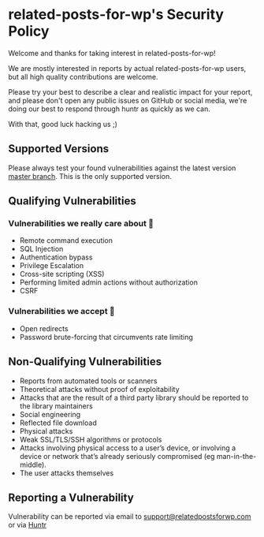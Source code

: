 # related-posts-for-wp's Security Policy

Welcome and thanks for taking interest in related-posts-for-wp!

We are mostly interested in reports by actual related-posts-for-wp users, but all high quality contributions are welcome.

Please try your best to describe a clear and realistic impact for your report, and please don't open any public issues on GitHub or social media, we're doing our best to respond through huntr as quickly as we can.

With that, good luck hacking us ;)

## Supported Versions

Please always test your found vulnerabilities against the latest version [master branch](https://github.com/barrykooij/related-posts-for-wp/tree/master). This is the only supported version.


## Qualifying Vulnerabilities

### Vulnerabilities we really care about 🫣
- Remote command execution
- SQL Injection
- Authentication bypass
- Privilege Escalation
- Cross-site scripting (XSS)
- Performing limited admin actions without authorization
- CSRF

### Vulnerabilities we accept 🙂

- Open redirects
-  Password brute-forcing that circumvents rate limiting



## Non-Qualifying Vulnerabilities

- Reports from automated tools or scanners
- Theoretical attacks without proof of exploitability
- Attacks that are the result of a third party library should be reported to the library maintainers
- Social engineering
- Reflected file download
- Physical attacks
- Weak SSL/TLS/SSH algorithms or protocols
- Attacks involving physical access to a user’s device, or involving a device or network that’s already seriously compromised (eg man-in-the-middle).
- The user attacks themselves


## Reporting a Vulnerability

Vulnerability can be reported via email to support@relatedpostsforwp.com or via [Huntr](https://huntr.dev/repos/barrykooij/related-posts-for-wp/)
